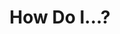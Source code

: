 ---
categories: ["Masterstroke"]
tags: ["docs"] 
title: "How Do I...?"
linkTitle: "How Do I...?"
weight: 5
description: >
  Words
---